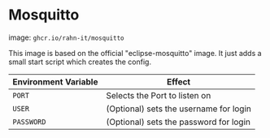 # Mosquitto

image: ``ghcr.io/rahn-it/mosquitto``

This image is based on the official "eclipse-mosquitto" image.
It just adds a small start script which creates the config.

| Environment Variable | Effect                                 |
|----------------------|----------------------------------------|
| ``PORT``             | Selects the Port to listen on          |
| ``USER``             | (Optional) sets the username for login |
| ``PASSWORD``         | (Optional) sets the password for login |
